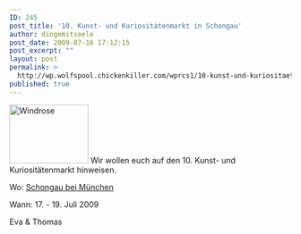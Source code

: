 ```yaml
---
ID: 245
post_title: '10. Kunst- und Kuriositätenmarkt in Schongau'
author: dingemitseele
post_date: 2009-07-16 17:12:15
post_excerpt: ""
layout: post
permalink: >
  http://wp.wolfspool.chickenkiller.com/wprcs1/10-kunst-und-kuriositaetenmarkt-in-schongau/
published: true
---
```

<p><img class="alignleft size-medium wp-image-10" title="Windrose" alt="Windrose" src="http://wp21.wolfspool.chickenkiller.com/wpasecms/wp-content/uploads/2009/07/windrose.jpg?w=300" width="141" height="105" /> Wir wollen euch auf den 10. Kunst- und Kuriositätenmarkt hinweisen.</p>  <p>Wo: <a title="Zur Karte" href="http://maps.google.com/maps?hl=en&amp;q=Schongau&amp;ie=UTF8&amp;ll=48.034019,10.898438&amp;spn=5.701388,13.996582&amp;z=6&amp;iwloc=A" target="_blank">Schongau bei München</a></p>  <p>Wann: 17. - 19. Juli 2009</p>  <p>Eva &amp; Thomas</p>